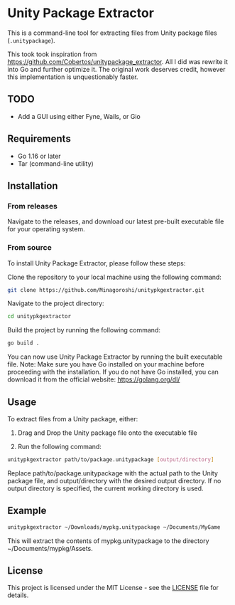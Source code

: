 # Unity Package Extractor

This is a command-line tool for extracting files from Unity package files (`.unitypackage`).

This took took inspiration from https://github.com/Cobertos/unitypackage_extractor. All I did was rewrite it into Go and further optimize it. The original work deserves credit, however this implementation is unquestionably faster.


## TODO
- Add a GUI using either Fyne, Wails, or Gio

## Requirements

- Go 1.16 or later
- Tar (command-line utility)

## Installation

### From releases
Navigate to the releases, and download our latest pre-built executable file for your operating system.

### From source
To install Unity Package Extractor, please follow these steps:

Clone the repository to your local machine using the following command:
```bash
git clone https://github.com/Minagoroshi/unitypkgextractor.git
````
Navigate to the project directory:
```bash 
cd unitypkgextractor
```
Build the project by running the following command:
```bash
go build .
````
You can now use Unity Package Extractor by running the built executable file.
Note: Make sure you have Go installed on your machine before proceeding with the installation. If you do not have Go installed, you can download it from the official website: https://golang.org/dl/

## Usage
To extract files from a Unity package, either:

1. Drag and Drop the Unity package file onto the executable file


2. Run the following command:

```bash
unitypkgextractor path/to/package.unitypackage [output/directory]
```
Replace path/to/package.unitypackage with the actual path to the Unity package file, and output/directory with the desired output directory. If no output directory is specified, the current working directory is used.


## Example

```bash
unitypkgextractor ~/Downloads/mypkg.unitypackage ~/Documents/MyGame
```

This will extract the contents of mypkg.unitypackage to the directory ~/Documents/mypkg/Assets.

## License

This project is licensed under the MIT License - see the [LICENSE](LICENSE) file for details.

